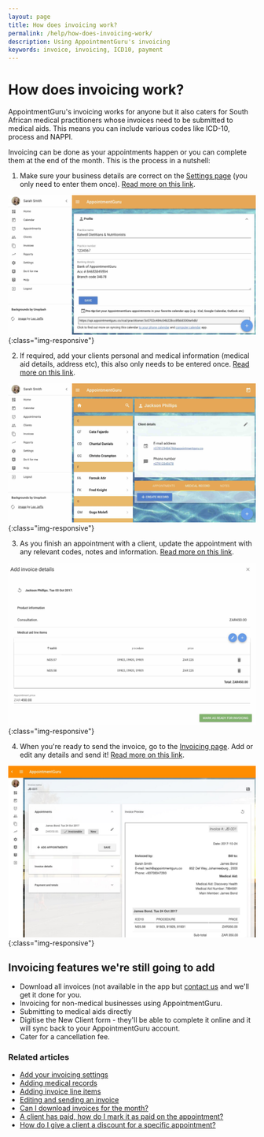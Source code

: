 ```yaml
---
layout: page
title: How does invoicing work?
permalink: /help/how-does-invoicing-work/
description: Using AppointmentGuru's invoicing
keywords: invoice, invoicing, ICD10, payment
---
```


# How does invoicing work?

AppointmentGuru's invoicing works for anyone but it also caters for South African medical practitioners whose invoices need to be submitted to medical aids. This means you can include various codes like ICD-10, process and NAPPI.

Invoicing can be done as your appointments happen or you can complete them at the end of the month. This is the process in a nutshell:

1. Make sure your business details are correct on the [Settings page](https://app.appointmentguru.co/#/settings) (you only need to enter them once). [Read more on this link](/help/invoicing-settings).

![Invoice Settings](/help/images/settings/webapp_settings.jpg){:class="img-responsive"}

2. If required, add your clients personal and medical information (medical aid details, address etc), this also only needs to be entered once. [Read more on this link](/help/adding-medical-records).

![Medical Record Settings](/help/images/settings/medical_record_settings.jpg){:class="img-responsive"}

3. As you finish an appointment with a client, update the appointment with any relevant codes, notes and information. [Read more on this link](/help/adding-invoice-line-items).

![Invoice Line Items](/help/images/invoicing/invoice_lineitems.jpg){:class="img-responsive"}

4. When you're ready to send the invoice, go to the [Invoicing page](https://app.appointmentguru.co/#/invoices). Add or edit any details and send it! [Read more on this link](/help/edit-an-invoice).

![Invoice Ready](/help/images/invoicing/invoice_ready.jpg){:class="img-responsive"}

## Invoicing features we're still going to add

* Download all invoices (not available in the app but [contact us](mailto:support@appointmentguru.co) and we'll get it done for you.
* Invoicing for non-medical businesses using AppointmentGuru.
* Submitting to medical aids directly
* Digitise the New Client form - they'll be able to complete it online and it will sync back to your AppointmentGuru account.
* Cater for a cancellation fee.

### Related articles

* [Add your invoicing settings](/help/invoicing-settings)
* [Adding medical records](/help/adding-medical-records)
* [Adding invoice line items](/help/adding-invoice-line-items)
* [Editing and sending an invoice](/help/edit-an-invoice)
* [Can I download invoices for the month?](/help/download-invoices)
* [A client has paid, how do I mark it as paid on the appointment?](/help/mark-as-paid)
* [How do I give a client a discount for a specific appointment?](/help/iscount-appointment)
